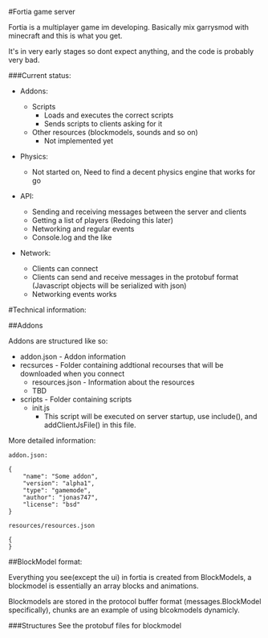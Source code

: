 #Fortia game server

Fortia is a multiplayer game im developing. Basically mix garrysmod with minecraft and this is what you get.

It's in very early stages so dont expect anything, and the code is probably very bad.

###Current status:

 - Addons:
	- Scripts
		- Loads and executes the correct scripts
		- Sends scripts to clients asking for it
	- Other resources (blockmodels, sounds and so on)
		- Not implemented yet
 - Physics:
	- Not started on, Need to find a decent physics engine that works for go

 - API:
	- Sending and receiving messages between the server and clients
	- Getting a list of players (Redoing this later)
	- Networking and regular events
	- Console.log and the like

- Network:
	- Clients can connect
	- Clients can send and receive messages in the protobuf format (Javascript objects will be serialized with json)
	- Networking events works

#Technical information: 
	
##Addons

Addons are structured like so:
- addon.json - Addon information
- recsurces - Folder containing addtional recourses that will be downloaded when you connect
	- resources.json - Information about the resources
	- TBD
- scripts - Folder containing scripts
	- init.js
		- This script will be executed on server startup, use include(), and addClientJsFile() in this file.

More detailed information:

	addon.json:

	{
		"name": "Some addon",
		"version": "alpha1",
		"type": "gamemode",
		"author": "jonas747",
		"license": "bsd"
	}

	resources/resources.json

	{
	}

##BlockModel format:

Everything you see(except the ui) in fortia is created from BlockModels, a blockmodel is essentially an array blocks and animations.

Blockmodels are stored in the protocol buffer format (messages.BlockModel specifically), chunks are an example of using blcokmodels dynamicly.

###Structures
See the protobuf files for blockmodel
